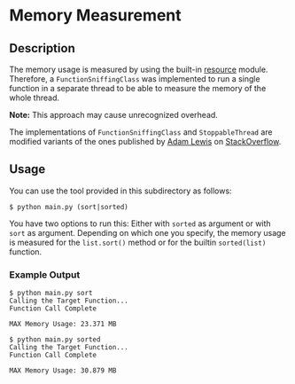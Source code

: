 # Memory Measurement


## Description

The memory usage is measured by using the built-in [resource][resource] module.
Therefore, a `FunctionSniffingClass` was implemented to run a single function in a separate thread to be able to measure the memory of the whole thread.

**Note:** This approach may cause unrecognized overhead.

The implementations of `FunctionSniffingClass` and `StoppableThread` are modified variants of the ones published by [Adam Lewis][adamlewis] on [StackOverflow][soanswer].


## Usage

You can use the tool provided in this subdirectory as follows:

```shell
$ python main.py (sort|sorted)
```

You have two options to run this: Either with `sorted` as argument or with `sort` as argument.
Depending on which one you specify, the memory usage is measured for the `list.sort()` method or for the builtin `sorted(list)` function.


### Example Output

```shell
$ python main.py sort
Calling the Target Function...
Function Call Complete

MAX Memory Usage: 23.371 MB
```

```shell
$ python main.py sorted
Calling the Target Function...
Function Call Complete

MAX Memory Usage: 30.879 MB
```


[adamlewis]: https://stackoverflow.com/users/157744/adam-lewis
[resource]: https://docs.python.org/3/library/resource.html#resource-usage
[soanswer]: https://stackoverflow.com/a/10117657
